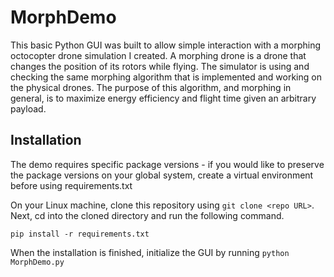 # MorphDemo
This basic Python GUI was built to allow simple interaction with a morphing octocopter drone simulation I created. A morphing drone is a drone that changes the position of its rotors while flying. The simulator is using and checking the same morphing algorithm that is implemented and working on the physical drones. The purpose of this algorithm, and morphing in general, is to maximize energy efficiency and flight time given an arbitrary payload.

## Installation
The demo requires specific package versions - if you would like to preserve the package versions on your global system, create a virtual environment before using requirements.txt

On your Linux machine, clone this repository using `git clone <repo URL>`. Next, cd into the cloned directory and run the following command.
```
pip install -r requirements.txt
```
When the installation is finished, initialize the GUI by running `python MorphDemo.py`
